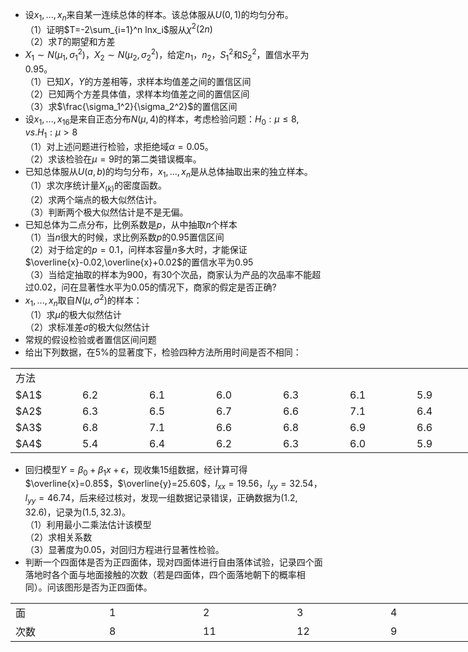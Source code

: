 -  设$x_1,...,x_n$来自某一连续总体的样本。该总体服从$U(0,1)$的均匀分布。<br />（1）证明$T=-2\sum_{i=1}^n lnx_i$服从$\chi^2(2n)$<br />（2）求$T$的期望和方差 
-  $X_1\sim N(\mu_1,\sigma_1^2)，X_2\sim N(\mu_2,\sigma_2^2)$<sub>​</sub>，给定$n_1$，$n_2$，$S_1^2$和$S_2^2$，置信水平为0.95。<br />（1）已知$X$，$Y$的方差相等，求样本均值差之间的置信区间<br />（2）已知两个方差具体值，求样本均值差之间的置信区间<br />（3）求$\frac{\sigma_1^2}{\sigma_2^2}$的置信区间 
-  设$x_1,...,x_{16}$是来自正态分布$N(\mu,4)$的样本，考虑检验问题：$H_0:\mu\leq 8,vs.H_1:\mu > 8$<br />（1）对上述问题进行检验，求拒绝域$\alpha=0.05$。<br />（2）求该检验在$\mu=9$时的第二类错误概率。 
-  已知总体服从$U(a,b)$的均匀分布，$x_1,...,x_n$是从总体抽取出来的独立样本。<br />（1）求次序统计量$X_{(k)}$的密度函数。<br />（2）求两个端点的极大似然估计。<br />（3）判断两个极大似然估计是不是无偏。 
-  已知总体为二点分布，比例系数是$p$，从中抽取$n$个样本<br />（1）当$n$很大的时候，求比例系数$p$的$0.95$置信区间<br />（2）对于给定的$p=0.1$，问样本容量$n$多大时，才能保证$\overline{x}-0.02,\overline{x}+0.02$的置信水平为$0.95$<br />（3）当给定抽取的样本为$900$，有$30$个次品，商家认为产品的次品率不能超过$0.02$，问在显著性水平为$0.05$的情况下，商家的假定是否正确? 
-  $x_1,...,x_n$取自$N(\mu,\sigma^2)$的样本：<br />（1）求$\mu$的极大似然估计<br />（2）求标准差$\sigma$的极大似然估计 
-  常规的假设检验或者置信区间问题 
-  给出下列数据，在$5\%$的显著度下，检验四种方法所用时间是否不相同： 
<table data-lake-id="be1e88d1" id="be1e88d1" margin="true" class="lake-table" style="width: 749px"><colgroup><col width="107"><col width="107"><col width="107"><col width="107"><col width="107"><col width="107"><col width="107"></colgroup><tbody><tr data-lake-id="u3fd8a000" id="u3fd8a000"><td data-lake-id="u090e8758" id="u090e8758">方法
 </td><td data-lake-id="u00bf3b13" id="u00bf3b13"></td><td data-lake-id="u597f700b" id="u597f700b"></td><td data-lake-id="ube10567f" id="ube10567f"></td><td data-lake-id="u5b533fb0" id="u5b533fb0"></td><td data-lake-id="u90665d6a" id="u90665d6a"></td><td data-lake-id="u470de0a4" id="u470de0a4"></td></tr><tr data-lake-id="u8fdae8e0" id="u8fdae8e0"><td data-lake-id="ud2b91cc9" id="ud2b91cc9">$A1$
 </td><td data-lake-id="uc7ee3603" id="uc7ee3603">6.2
 </td><td data-lake-id="u91411a01" id="u91411a01">6.1
 </td><td data-lake-id="u3942a395" id="u3942a395">6.0
 </td><td data-lake-id="ue0b576bd" id="ue0b576bd">6.3
 </td><td data-lake-id="u26f232b7" id="u26f232b7">6.1
 </td><td data-lake-id="u53952294" id="u53952294">5.9
 </td></tr><tr data-lake-id="u999b3123" id="u999b3123"><td data-lake-id="ube0e1c7b" id="ube0e1c7b">$A2$
 </td><td data-lake-id="u7ec73928" id="u7ec73928">6.3
 </td><td data-lake-id="u18d8f80f" id="u18d8f80f">6.5
 </td><td data-lake-id="ua087adf1" id="ua087adf1">6.7
 </td><td data-lake-id="uc207870d" id="uc207870d">6.6
 </td><td data-lake-id="u5a08aa8c" id="u5a08aa8c">7.1
 </td><td data-lake-id="u80c48403" id="u80c48403">6.4
 </td></tr><tr data-lake-id="u67fe75c1" id="u67fe75c1"><td data-lake-id="u2bbb6293" id="u2bbb6293">$A3$
 </td><td data-lake-id="u5bb5b392" id="u5bb5b392">6.8
 </td><td data-lake-id="u6545f06a" id="u6545f06a">7.1
 </td><td data-lake-id="uc6fcbddf" id="uc6fcbddf">6.6
 </td><td data-lake-id="ua21caaf5" id="ua21caaf5">6.8
 </td><td data-lake-id="ue048351a" id="ue048351a">6.9
 </td><td data-lake-id="ued11fd77" id="ued11fd77">6.6
 </td></tr><tr data-lake-id="u52bddde2" id="u52bddde2"><td data-lake-id="udfcba677" id="udfcba677">$A4$
 </td><td data-lake-id="uca2b050c" id="uca2b050c">5.4
 </td><td data-lake-id="ufda31aab" id="ufda31aab">6.4
 </td><td data-lake-id="u6419c227" id="u6419c227">6.2
 </td><td data-lake-id="u54e44b7e" id="u54e44b7e">6.3
 </td><td data-lake-id="u7177d14b" id="u7177d14b">6.0
 </td><td data-lake-id="u6c835a89" id="u6c835a89">5.9
 </td></tr></tbody></table>

 -  回归模型$Y=\beta_0+\beta_1x+\epsilon$，现收集$15$组数据，经计算可得$\overline{x}=0.85$，$\overline{y}=25.60$，$l_{xx}=19.56$，$l_{xy}=32.54$，$l_{yy}=46.74$，后来经过核对，发现一组数据记录错误，正确数据为$(1.2,32.6)$，记录为$(1.5,32.3)$。<br />（1）利用最小二乘法估计该模型<br />（2）求相关系数<br />（3）显著度为$0.05$，对回归方程进行显著性检验。 
-  判断一个四面体是否为正四面体，现对四面体进行自由落体试验，记录四个面落地时各个面与地面接触的次数（若是四面体，四个面落地朝下的概率相同）。问该图形是否为正四面体。  
<table data-lake-id="5e78c4e0" id="5e78c4e0" margin="true" class="lake-table" style="width: 750px"><colgroup><col width="150"><col width="150"><col width="150"><col width="150"><col width="150"></colgroup><tbody><tr data-lake-id="u54dcd96d" id="u54dcd96d"><td data-lake-id="u40dac824" id="u40dac824">面
 </td><td data-lake-id="u09653d8e" id="u09653d8e">1
 </td><td data-lake-id="uab575c01" id="uab575c01">2
 </td><td data-lake-id="u7bb7f23e" id="u7bb7f23e">3
 </td><td data-lake-id="u8102175b" id="u8102175b">4
 </td></tr><tr data-lake-id="u389c4010" id="u389c4010"><td data-lake-id="uc31857e4" id="uc31857e4">次数
 </td><td data-lake-id="u69bf3da3" id="u69bf3da3">8
 </td><td data-lake-id="u4f735cfb" id="u4f735cfb">11
 </td><td data-lake-id="uca876f88" id="uca876f88">12
 </td><td data-lake-id="u34c3e990" id="u34c3e990">9
 </td></tr></tbody></table>
